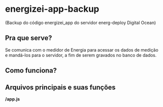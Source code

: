 # energizei-app-backup
(Backup do código energizei_app do servidor energ-deploy Digital Ocean)

## Pra que serve?

Se comunica com o medidor de Energia para acessar os dados de medição e mandá-los para o servidor, a fim de serem gravados no banco de dados.


## Como funciona?



## Arquivos principais e suas funções

**/app.js**
